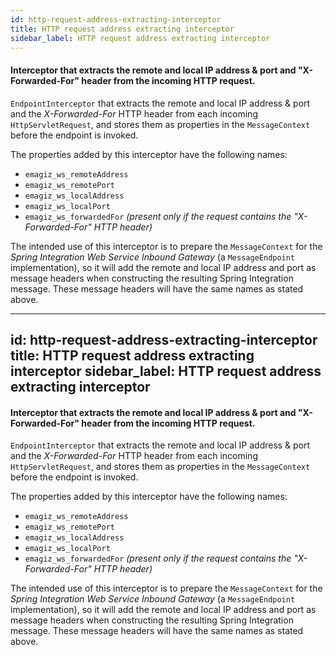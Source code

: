 ```yaml
---
id: http-request-address-extracting-interceptor
title: HTTP request address extracting interceptor
sidebar_label: HTTP request address extracting interceptor
---
```

#### Interceptor that extracts the remote and local IP address & port and "X-Forwarded-For" header from the incoming HTTP request.
<code>EndpointInterceptor</code> that extracts the remote and local IP address & port and the <i>X-Forwarded-For</i> HTTP header from each incoming <code>HttpServletRequest</code>, and stores them as properties in the <code>MessageContext</code> before the endpoint is invoked.

The properties added by this interceptor have the following names:
 - <code>emagiz_ws_remoteAddress</code>
 - <code>emagiz_ws_remotePort</code>
 - <code>emagiz_ws_localAddress</code>
 - <code>emagiz_ws_localPort</code>
 - <code>emagiz_ws_forwardedFor</code> <i>(present only if the request contains the "X-Forwarded-For" HTTP header)</i>

The intended use of this interceptor is to prepare the <code>MessageContext</code> for the <i>Spring Integration Web Service Inbound Gateway</i> (a <code>MessageEndpoint</code> implementation), so it will add the remote and local IP address and port as message headers when constructing the resulting Spring Integration message. These message headers will have the same names as stated above.

---
id: http-request-address-extracting-interceptor
title: HTTP request address extracting interceptor
sidebar_label: HTTP request address extracting interceptor
---
#### Interceptor that extracts the remote and local IP address & port and "X-Forwarded-For" header from the incoming HTTP request.
<code>EndpointInterceptor</code> that extracts the remote and local IP address & port and the <i>X-Forwarded-For</i> HTTP header from each incoming <code>HttpServletRequest</code>, and stores them as properties in the <code>MessageContext</code> before the endpoint is invoked.

The properties added by this interceptor have the following names:
 - <code>emagiz_ws_remoteAddress</code>
 - <code>emagiz_ws_remotePort</code>
 - <code>emagiz_ws_localAddress</code>
 - <code>emagiz_ws_localPort</code>
 - <code>emagiz_ws_forwardedFor</code> <i>(present only if the request contains the "X-Forwarded-For" HTTP header)</i>

The intended use of this interceptor is to prepare the <code>MessageContext</code> for the <i>Spring Integration Web Service Inbound Gateway</i> (a <code>MessageEndpoint</code> implementation), so it will add the remote and local IP address and port as message headers when constructing the resulting Spring Integration message. These message headers will have the same names as stated above.

